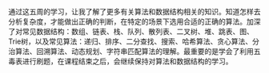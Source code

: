 通过这五周的学习，让我了解了更多有关算法和数据结构相关的知识。知道怎样去分析复杂度，才能做出正确的判断，在特定的场景下选用合适的正确的算法。加深了对常见数据结构：数组、链表、栈、队列、散列表、二叉树、堆、跳表、图、Trie树，以及常见算法：递归、排序、二分查找、搜索、哈希算法、贪心算法、分治算法、回溯算法、动态规划、字符串匹配算法的理解。最重要的是学会了利用五毒表进行刷题，在课程结束之后，会继续保持对算法和数据结构的学习。